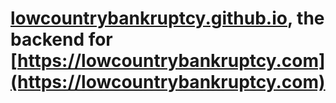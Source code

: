 # [lowcountrybankruptcy.github.io](lowcountrybankruptcy.github.io), the backend for [https://lowcountrybankruptcy.com](https://lowcountrybankruptcy.com)

